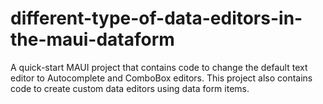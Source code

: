 # different-type-of-data-editors-in-the-maui-dataform
A quick-start MAUI project that contains code to change the default text editor to Autocomplete and ComboBox editors. This project also contains code to create custom data editors using data form items.

